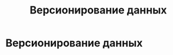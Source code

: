 ﻿---
layout: default
title: Версионирование данных
nav_order: 1
parent: Загрузка данных
grand_parent: Работа с системой
has_children: false
has_toc: false
---

Версионирование данных
======================